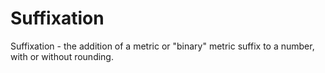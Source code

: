 # Suffixation
Suffixation - the addition of a metric or "binary" metric suffix to a number, with or without rounding.

